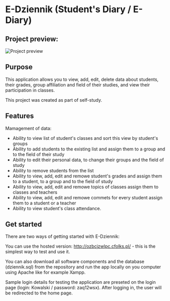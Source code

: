 # E-Dziennik (Student's Diary / E-Diary)

## Project preview:

![Project preview](https://media.giphy.com/media/nl0CW1RmUN61hCLXfb/giphy.gif)

## Purpose
This application allows you to view, add, edit, delete data about students, their grades, group affiliation and field of their studies, and view their participation in classes. 

This project was created as part of self-study.

## Features
Mamagement of data:
- Ability to view list of student's classes and sort this view by student's groups
- Ability to add students to the existing list and assign them to a group and to the field of their study
- Ability to edit their personal data, to change their groups and the field of study
- Ability to remove students from the list
- Ability to view, add, edit and remowe student's grades and assign them to a student, to a group and to the field of study
- Ability to view, add, edit and remowe topics of classes assign them to classes and teachers
- Ability to view, add, edit and remowe commets for every student assign them to a student or a teacher
- Ability to view student's class attendance.

## Get started
There are two ways of getting started with E-Dziennik:

You can use the hosted version: http://ozbcjzwlpc.cfolks.pl/ - this is the simplest way to test and use it.

You can also download all software components and the database (dziennik.sql) from the repository and run the app locally on you computer using Apache like for example Xampp.

Sample login details for testing the application are preseted on the login page (login: Kowalski / password: zaq12wsx). After logging in, the user will be redirected to the home page.
